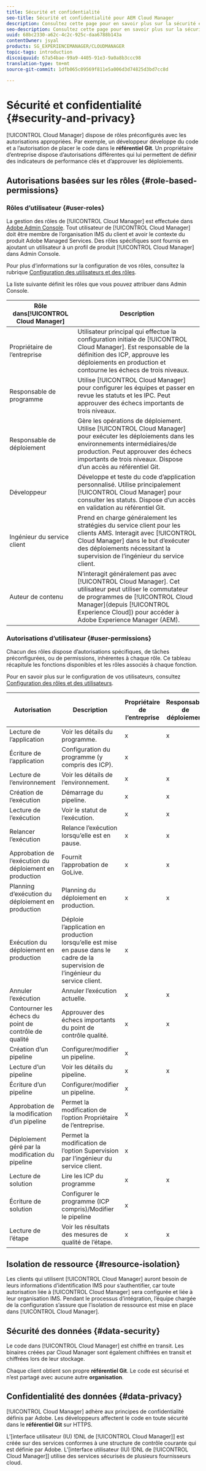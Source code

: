 ```yaml
---
title: Sécurité et confidentialité
seo-title: Sécurité et confidentialité pour AEM Cloud Manager
description: Consultez cette page pour en savoir plus sur la sécurité et la confidentialité de vos ressources (code/artefacts).
seo-description: Consultez cette page pour en savoir plus sur la sécurité et la confidentialité de vos ressources (code/artefacts) grâce à AEM Cloud Manager.
uuid: 68bc2330-a62c-4c2c-925c-daa6788b143a
contentOwner: jsyal
products: SG_EXPERIENCEMANAGER/CLOUDMANAGER
topic-tags: introduction
discoiquuid: 67a54bae-99a9-4405-91e3-9a0a8b3ccc98
translation-type: tm+mt
source-git-commit: 1dfb065c09569f811e5a006d3d74825d3bd7cc8d

---
```



# Sécurité et confidentialité {#security-and-privacy}

[!UICONTROL Cloud Manager] dispose de rôles préconfigurés avec les autorisations appropriées. Par exemple, un développeur développe du code et a l’autorisation de placer le code dans le **référentiel Git**. Un propriétaire d’entreprise dispose d’autorisations différentes qui lui permettent de définir des indicateurs de performance clés et d’approuver les déploiements.

## Autorisations basées sur les rôles {#role-based-permissions}

### Rôles d’utilisateur {#user-roles}

La gestion des rôles de [!UICONTROL Cloud Manager] est effectuée dans [Adobe Admin Console](https://helpx.adobe.com/enterprise/using/admin-console.html). Tout utilisateur de [!UICONTROL Cloud Manager] doit être membre de l’organisation IMS du client et avoir le contexte du produit Adobe Managed Services. Des rôles spécifiques sont fournis en ajoutant un utilisateur à un profil de produit [!UICONTROL Cloud Manager] dans Admin Console.

Pour plus d’informations sur la configuration de vos rôles, consultez la rubrique [Configuration des utilisateurs et des rôles](setting-up-users-and-roles.md).

La liste suivante définit les rôles que vous pouvez attribuer dans Admin Console.

| Rôle **dans**[!UICONTROL Cloud Manager] | **Description** |
|---|---|
| Propriétaire de l’entreprise | Utilisateur principal qui effectue la configuration initiale de [!UICONTROL Cloud Manager]. Est responsable de la définition des ICP, approuve les déploiements en production et contourne les échecs de trois niveaux. |
| Responsable de programme | Utilise [!UICONTROL Cloud Manager] pour configurer les équipes et passer en revue les statuts et les IPC. Peut approuver des échecs importants de trois niveaux. |
| Responsable de déploiement | Gère les opérations de déploiement. Utilise [!UICONTROL Cloud Manager] pour exécuter les déploiements dans les environnements intermédiaires/de production. Peut approuver des échecs importants de trois niveaux. Dispose d’un accès au référentiel Git. |
| Développeur | Développe et teste du code d’application personnalisé. Utilise principalement [!UICONTROL Cloud Manager] pour consulter les statuts. Dispose d’un accès en validation au référentiel Git. |
| Ingénieur du service client | Prend en charge généralement les stratégies du service client pour les clients AMS. Interagit avec [!UICONTROL Cloud Manager] dans le but d’exécuter des déploiements nécessitant la supervision de l’ingénieur du service client. |
| Auteur de contenu | N’interagit généralement pas avec [!UICONTROL Cloud Manager]. Cet utilisateur peut utiliser le commutateur de programmes de [!UICONTROL Cloud Manager](depuis [!UICONTROL Experience Cloud]) pour accéder à Adobe Experience Manager (AEM). |

### Autorisations d’utilisateur {#user-permissions}

Chacun des rôles dispose d’autorisations spécifiques, de tâches préconfigurées, ou de permissions, inhérentes à chaque rôle. Ce tableau récapitule les fonctions disponibles et les rôles associés à chaque fonction.

Pour en savoir plus sur le configuration de vos utilisateurs, consultez [Configuration des rôles et des utilisateurs](setting-up-users-and-roles.md).

| Autorisation | Description | Propriétaire de l’entreprise | Responsable de déploiement | Responsable de programme | Développeur | Ingénieur du service client |
|--- |--- |--- |--- |--- |--- |--- |
| Lecture de l’application | Voir les détails du programme. | x | x | x | x | x |
| Écriture de l’application | Configuration du programme (y compris des ICP). | x |
| Lecture de l’environnement | Voir les détails de l’environnement. | x | x | x | x | x |
| Création de l’exécution | Démarrage du pipeline. | x | x | x |
| Lecture de l’exécution | Voir le statut de l’exécution. | x | x | x | x | x |
| Relancer l’exécution | Relance l’exécution lorsqu’elle est en pause. | x | x | x | x |
| Approbation de l’exécution du déploiement en production | Fournit l’approbation de GoLive. | x | x | x |
| Planning d’exécution du déploiement en production | Planning du déploiement en production. | x | x | x | x |
| Exécution du déploiement en production | Déploie l’application en production lorsqu’elle est mise en pause dans le cadre de la supervision de l’ingénieur du service client. | x |
| Annuler l’exécution | Annuler l’exécution actuelle. | x | x | x |
| Contourner les échecs du point de contrôle de qualité | Approuver des échecs importants du point de contrôle qualité. | x | x | x |
| Création d’un pipeline | Configurer/modifier un pipeline. | x |
| Lecture d’un pipeline | Voir les détails du pipeline. | x | x | x | x | x |
| Écriture d’un pipeline | Configurer/modifier un pipeline. | x |
| Approbation de la modification d’un pipeline | Permet la modification de l’option Propriétaire de l’entreprise. | x |
| Déploiement géré par la modification du pipeline | Permet la modification de l’option Supervision par l’ingénieur du service client. | x |
| Lecture de solution | Lire les ICP du programme | x | x | x | x | x |
| Écriture de solution | Configurer le programme (ICP compris)/Modifier le pipeline | x |
| Lecture de l’étape | Voir les résultats des mesures de qualité de l’étape. | x | x | x | x | x |

## Isolation de ressource {#resource-isolation}

Les clients qui utilisent [!UICONTROL Cloud Manager] auront besoin de leurs informations d’identification IMS pour s’authentifier, car toute autorisation liée à [!UICONTROL Cloud Manager] sera configurée et liée à leur organisation IMS. Pendant le processus d’intégration, l’équipe chargée de la configuration s’assure que l’isolation de ressource est mise en place dans [!UICONTROL Cloud Manager].

## Sécurité des données {#data-security}

Le code dans [!UICONTROL Cloud Manager] est chiffré en transit. Les binaires créées par Cloud Manager sont également chiffrées en transit et chiffrées lors de leur stockage.

Chaque client obtient son propre **référentiel Git**. Le code est sécurisé et n’est partagé avec aucune autre **organisation**.

## Confidentialité des données {#data-privacy}

[!UICONTROL Cloud Manager] adhère aux principes de confidentialité définis par Adobe. Les développeurs affectent le code en toute sécurité dans le **référentiel Git** sur HTTPS.

L’[interface utilisateur (IU) !DNL de [!UICONTROL Cloud Manager]] est créée sur des services conformes à une structure de contrôle courante qui est définie par Adobe. L’[interface utilisateur (IU) !DNL de [!UICONTROL Cloud Manager]] utilise des services sécurisés de plusieurs fournisseurs cloud.
